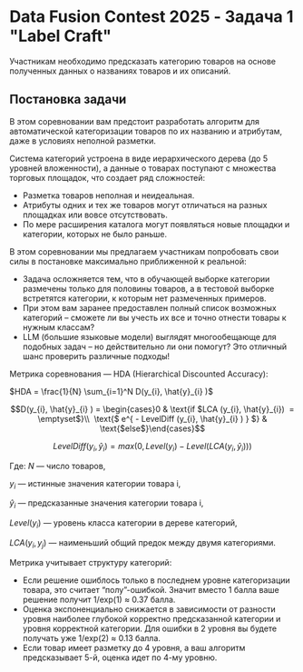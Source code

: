 # Data Fusion Contest 2025 - Задача 1 "Label Craft"

Участникам необходимо предсказать категорию товаров на основе полученных данных о названиях товаров и их описаний.


## Постановка задачи

В этом соревновании вам предстоит разработать алгоритм для автоматической категоризации товаров по их названию и атрибутам, даже в условиях неполной разметки.

Система категорий устроена в виде иерархического дерева (до 5 уровней вложенности), а данные о товарах поступают с множества торговых площадок, что создает ряд сложностей:

 - Разметка товаров неполная и неидеальная.
 - Атрибуты одних и тех же товаров могут отличаться на разных площадках или вовсе отсутствовать.
 - По мере расширения каталога могут появляться новые площадки и категории, которых не было раньше.

В этом соревновании мы предлагаем участникам попробовать свои силы в постановке максимально приближенной к реальной: 

 - Задача осложняется тем, что в обучающей выборке категории размечены только для половины товаров, а в тестовой выборке встретятся категории, к которым нет размеченных примеров.
 - При этом вам заранее предоставлен полный список возможных категорий – сможете ли вы учесть их все и точно отнести товары к нужным классам?
 - LLM (большие языковые модели) выглядят многообещающе для подобных задач – но действительно ли они помогут? Это отличный шанс проверить различные подходы!


Метрика соревнования — HDA (Hierarchical Discounted Accuracy):

$HDA = \frac{1}{N} \sum_{i=1}^N D(y_{i}, \hat{y}_{i} )$

```math
D(y_{i}, \hat{y}_{i} ) = \begin{cases}0 & \text{if $LCA (y_{i}, \hat{y}_{i})  = \emptyset$}\\  \text{$ e^{ - LevelDiff (y_{i}, \hat{y}_{i} ) } $} & \text{$else$}\end{cases}
```
```math
LevelDiff (y_{i}, \hat{y}_{i} ) = max(0, Level(y_{i}) - Level( LCA (y_{i}, \hat{y}_{i} ) ) )
```
Где:
$N \text{ — число товаров},$

$y_{i} \text{ — истинные значения категории товара i},$

$\hat{y}_{i} \text{ — предсказанные значения категории товара i},$

$Level(y_{i} ) \text{ — уровень класса категории в дереве категорий},$

$LCA(y_{i}, y_{j} ) \text{ — наименьший общий предок между двумя категориями}.$

Метрика учитывает структуру категорий:

 - Если решение ошиблось только в последнем уровне категоризации товара, это считает “полу”-ошибкой. Значит вместо 1 балла ваше решение получит 1/exp(1) ≈ 0.37 балла. 
 - Оценка экспоненциально снижается в зависимости от разности уровня наиболее глубокой корректно предсказанной категории и уровня корректной категории. Для ошибки в 2 уровня вы будете получать уже 1/exp(2) ≈ 0.13 балла.
 - Если товар имеет разметку до 4 уровня, а ваш алгоритм предсказывает 5-й, оценка идет по 4-му уровню.
